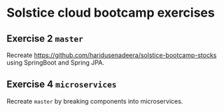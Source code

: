 # Solstice cloud bootcamp exercises

## Exercise 2 `master`

Recreate https://github.com/haridusenadeera/solstice-bootcamp-stocks using SpringBoot and Spring JPA.


## Exercise 4 `microservices`
Recreate `master` by breaking components into microservices.
